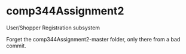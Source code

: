 # comp344Assignment2
User/Shopper Registration subsystem

Forget the comp344Assignment2-master folder, only there from a bad commit.
